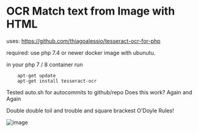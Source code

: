 # OCR Match text from Image with HTML

uses: https://github.com/thiagoalessio/tesseract-ocr-for-php

required: use php 7.4 or newer docker image with ubunutu.

in your php 7 / 8 container run

```
    apt-get update
    apt-get install tesseract-ocr
```

Tested auto.sh for autocommits to github/repo
Does this work? Again and Again

Double double toil and trouble and square brackest
O'Doyle Rules!

![image](https://github.com/brbartholdeiu/orcmatch/assets/114003386/0458d4a1-18d6-4fc4-90f7-163542727a30)
